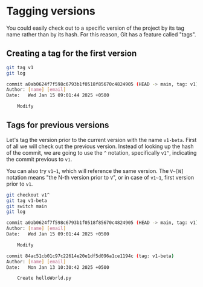 # Tagging versions

You could easily check out to a specific version of the project by its tag name rather than by its hash. For this reason, Git has a feature called "tags".

## Creating a tag for the first version
```bash
git tag v1
git log

commit a0ab0624f7f598c6793b1f0518f85670c4824905 (HEAD -> main, tag: v1)
Author: [name] [email]
Date:   Wed Jan 15 09:01:44 2025 +0500

    Modify
```


## Tags for previous versions
Let's tag the version prior to the current version with the name `v1-beta`. First of all we will check out the previous version. Instead of looking up the hash of the commit, we are going to use the `^` notation, specifically `v1^`, indicating the commit previous to `v1`.

You can also try `v1~1`, which will reference the same version. The `V~[N]` notation means "the N-th version prior to `V`", or in case of `v1~1`, first version prior to `v1`.

```bash
git checkout v1^
git tag v1-beta
git switch main
git log

commit a0ab0624f7f598c6793b1f0518f85670c4824905 (HEAD -> main, tag: v1)
Author: [name] [email]
Date:   Wed Jan 15 09:01:44 2025 +0500

    Modify

commit 84ac51cb01c97c22614e20e1df5d096a1ce1194c (tag: v1-beta)
Author: [name] [email]
Date:   Mon Jan 13 10:30:42 2025 +0500

    Create helloWorld.py

```
